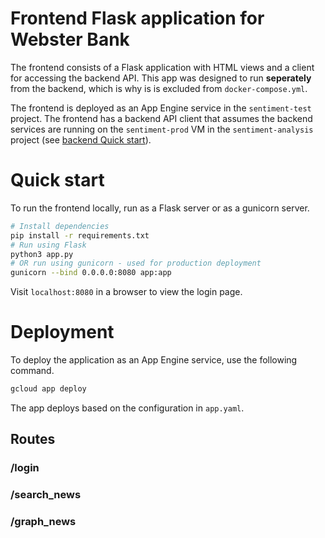 # Frontend Flask application for Webster Bank

The frontend consists of a Flask application with HTML views and a client for accessing the backend API. This app was designed to run **seperately** from the backend, which is why is is excluded from `docker-compose.yml`.

The frontend is deployed as an App Engine service in the `sentiment-test` project. The frontend has a backend API client that assumes the backend services are running on the `sentiment-prod` VM in the `sentiment-analysis` project (see [backend Quick start](/backend#Quick+start)). 

# Quick start

To run the frontend locally, run as a Flask server or as a gunicorn server.

```bash
# Install dependencies
pip install -r requirements.txt
# Run using Flask
python3 app.py
# OR run using gunicorn - used for production deployment
gunicorn --bind 0.0.0.0:8080 app:app
```

Visit `localhost:8080` in a browser to view the login page.

# Deployment

To deploy the application as an App Engine service, use the following command.

```bash
gcloud app deploy
```

The app deploys based on the configuration in `app.yaml`.

## Routes

### /login

### /search_news

### /graph_news
